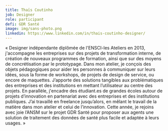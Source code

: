 ```yaml
---
title: Thaïs Coutinho
job: Designer
role: participant
defi: GDR Santé
image: img/sans-photo.png
linkedin: https://www.linkedin.com/in/thais-coutinho-designer/
---
```

« Designer indépendante diplômée de l'ENSCI-les Ateliers en 2013, j'accompagne les entreprises sur des projets de transformation interne, de création de nouveaux programmes de formation, ainsi que sur des moyens de concrétisation par le prototypage. Dans mon atelier, je conçois des objets pédagogiques pour aider les personnes à communiquer sur leurs idées, sous la forme de workshops, de projets de design de service, ou encore de maquettes. J’apporte des solutions tangibles aux problématiques des entreprises et des institutions en mettant l’utilisateur au centre des projets. En parallèle, j'encadre des étudiant.es de grandes écoles autour de projets d’innovation en partenariat avec des entreprises et des institutions publiques. J’ai travaillé en freelance jusqu’alors, en mêlant le travail de la matière dans mon atelier et celui de l’innovation. Cette année, je rejoins avec joie l’ANSM sur le projet GDR Santé pour proposer aux agents une solution de traitement des données de santé plus facile et adaptée à leurs usages. »